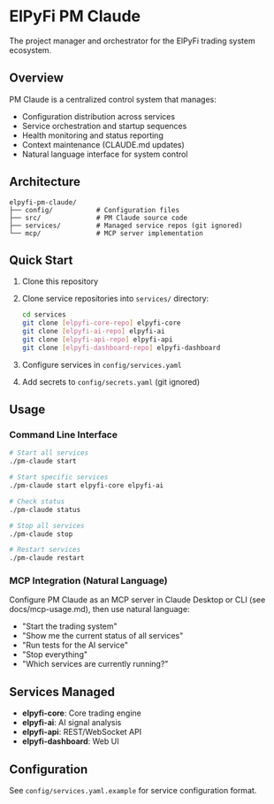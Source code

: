 # ElPyFi PM Claude

The project manager and orchestrator for the ElPyFi trading system ecosystem.

## Overview

PM Claude is a centralized control system that manages:
- Configuration distribution across services
- Service orchestration and startup sequences
- Health monitoring and status reporting
- Context maintenance (CLAUDE.md updates)
- Natural language interface for system control

## Architecture

```
elpyfi-pm-claude/
├── config/           # Configuration files
├── src/              # PM Claude source code
├── services/         # Managed service repos (git ignored)
└── mcp/              # MCP server implementation
```

## Quick Start

1. Clone this repository
2. Clone service repositories into `services/` directory:
   ```bash
   cd services
   git clone [elpyfi-core-repo] elpyfi-core
   git clone [elpyfi-ai-repo] elpyfi-ai
   git clone [elpyfi-api-repo] elpyfi-api
   git clone [elpyfi-dashboard-repo] elpyfi-dashboard
   ```

3. Configure services in `config/services.yaml`
4. Add secrets to `config/secrets.yaml` (git ignored)

## Usage

### Command Line Interface
```bash
# Start all services
./pm-claude start

# Start specific services
./pm-claude start elpyfi-core elpyfi-ai

# Check status
./pm-claude status

# Stop all services
./pm-claude stop

# Restart services
./pm-claude restart
```

### MCP Integration (Natural Language)

Configure PM Claude as an MCP server in Claude Desktop or CLI (see docs/mcp-usage.md), then use natural language:

- "Start the trading system"
- "Show me the current status of all services"
- "Run tests for the AI service"
- "Stop everything"
- "Which services are currently running?"

## Services Managed

- **elpyfi-core**: Core trading engine
- **elpyfi-ai**: AI signal analysis
- **elpyfi-api**: REST/WebSocket API
- **elpyfi-dashboard**: Web UI

## Configuration

See `config/services.yaml.example` for service configuration format.